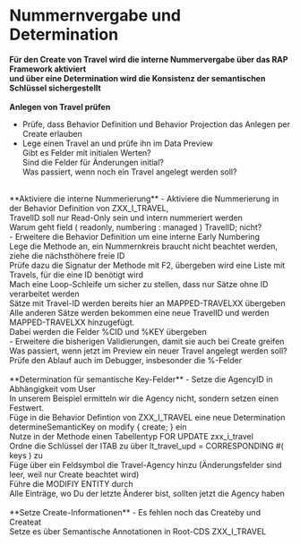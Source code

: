 # Nummernvergabe und Determination

**Für den Create von Travel wird die interne Nummervergabe über das RAP Framework aktiviert  <br>
und über eine Determination wird die Konsistenz der semantischen Schlüssel sichergestellt**  <br>
<br>
**Anlegen von Travel prüfen**  
  - Prüfe, dass Behavior Definition und Behavior Projection das Anlegen per Create erlauben  <br>
  - Lege einen Travel an und prüfe ihn im Data Preview  <br>
    Gibt es Felder mit initialen Werten?  <br>
    Sind die Felder für Änderungen initial?   <br>
    Was passiert, wenn noch ein Travel angelegt werden soll?  <br>
<br>
**Aktiviere die interne Nummerierung**  
  - Aktiviere die Nummerierung in der Behavior Definition von ZXX_I_TRAVEL,  <br>
  TravelID soll nur Read-Only sein und intern nummeriert werden  <br>
  Warum geht field ( readonly, numbering : managed ) TravelID; nicht?  <br>
  - Erweitere die Behavior Definition um eine interne Early Numbering  <br>
  Lege die Methode an, ein Nummernkreis braucht nicht beachtet werden, ziehe die nächsthöhere freie ID  <br>
  Prüfe dazu die Signatur der Methode mit F2, übergeben wird eine Liste mit Travels, für die eine ID benötigt wird  <br>
  Mach eine Loop-Schleife um sicher zu stellen, dass nur Sätze ohne ID verarbeitet werden  <br>
  Sätze mit Travel-ID werden bereits hier an MAPPED-TRAVELXX übergeben  <br>
  Alle anderen Sätze werden bekommen eine neue TravelID und werden MAPPED-TRAVELXX hinzugefügt.   <br>
  Dabei werden die Felder %CID und %KEY übergeben  <br>
  - Erweitere die bisherigen Validierungen, damit sie auch bei Create greifen  <br>
  Was passiert, wenn jetzt im Preview ein neuer Travel angelegt werden soll?  <br>
  Prüfe den Ablauf auch im Debugger, insbesonder die %-Felder  <br>
<br>
**Determination für semantische Key-Felder**  
  - Setze die AgencyID in Abhängigkeit vom User  <br>
    In unserem Beispiel ermitteln wir die Agency nicht, sondern setzen einen Festwert.  <br>
    Füge in die Behavior Defintion von ZXX_I_TRAVEL eine neue Determination determineSemanticKey on modify { create; } ein <br>
    Nutze in der Methode einen Tabellentyp FOR UPDATE zxx_i_travel  <br>
    Ordne die Schlüssel der ITAB zu über lt_travel_upd = CORRESPONDING #( keys ) zu  <br>
    Füge über ein Feldsymbol die Travel-Agency hinzu (Änderungsfelder sind leer, weil nur Create beachtet wird)  <br>
    Führe die MODIFIY ENTITY durch  <br>
    Alle Einträge, wo Du der letzte Änderer bist, sollten jetzt die Agency haben<br>
<br>
**Setze Create-Informationen** 
  - Es fehlen noch das Createby und Createat  <br>
    Setze es über Semantische Annotationen in Root-CDS ZXX_I_TRAVEL<br>

    
    
